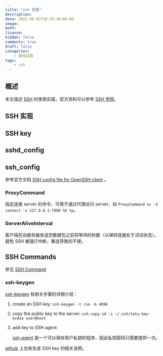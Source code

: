 ```yaml
---
title: "ssh 实践"
description: 
date: 2022-06-02T10:39:36+08:00
image: 
math: 
license: 
hidden: false
comments: true
draft: false
categories:
    - 最佳实践
tags:
    - ssh
---
```


## 概述

本文描述 [SSH](https://www.ssh.com/) 的使用实践，官方资料可以参考 [SSH 学院](https://www.ssh.com/academy/ssh)。

## SSH 实现

## SSH key

## sshd_config

## ssh_config

参考官方文档 [SSH config file for OpenSSH client](https://www.ssh.com/academy/ssh/config) 。

### ProxyCommand

指定连接 server 的命令，可用于通过代理访问 server，如 `ProxyCommand nc -X connect -x 127.0.0.1:7890 %h %p`。

### ServerAliveInterval

客户端在向服务器发送空数据包之前将等待的秒数（以保持连接处于活动状态）。避免 SSH 被强行中断，重连导致的不便。

## SSH Commands

参见 [SSH Command](https://www.ssh.com/academy/ssh/command)

### ssh-keygen

[ssh-keygen](https://www.ssh.com/academy/ssh/keygen) 有相关步骤的详细介绍：

1. create an SSH key: `ssh-keygen -t rsa -b 4096`
2. copy the public key to the server: `ssh-copy-id -i ~/.ssh/tatu-key-ecdsa user@host`
3. add key to SSH agent:

   [ssh-agent](https://www.ssh.com/academy/ssh/agent) 是一个可以保存用户私钥的程序，因此私钥密码只需要提供一次。

[github](https://docs.github.com/cn/authentication/connecting-to-github-with-ssh) 上也有生成 SSH key 的相关说明。
